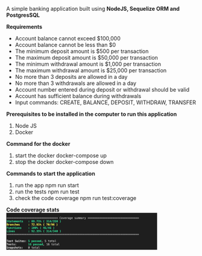 A simple banking application built using **NodeJS, Sequelize ORM and PostgresSQL**

**Requirements**
- Account balance cannot exceed $100,000
- Account balance cannot be less than $0
- The minimum deposit amount is $500 per transaction
- The maximum deposit amount is $50,000 per transaction
- The minimum withdrawal amount is $1,000 per transaction
- The maximum withdrawal amount is $25,000 per transaction
- No more than 3 deposits are allowed in a day
- No more than 3 withdrawals are allowed in a day
- Account number entered during deposit or withdrawal should be valid
- Account has sufficient balance during withdrawals
- Input commands: CREATE, BALANCE, DEPOSIT, WITHDRAW, TRANSFER

**Prerequisites to be installed in the computer to run this application**
1. Node JS 
2. Docker

**Command for the docker**
1. start the docker
    docker-compose up
2. stop the docker
    docker-compose down

**Commands to start the application**
1. run the app
    npm run start
2. run the tests
    npm run test
2. check the code coverage
    npm run test:coverage

**Code coverage stats**
<img src="/appImages/CodeCoverage.png" alt="Code Coverage" width="400"/>